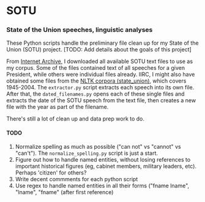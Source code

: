 # SOTU
### State of the Union speeches, linguistic analyses

These Python scripts handle the preliminary file clean up for my State of 
the Union (SOTU) project. [TODO: Add details about the goals of this project]

From [Internet Archive](http://archive.org), I downloaded all available SOTU text files to use as my corpus. Some of the files contained text of all speeches for a given President, while others were individual files already. IIRC, I might also have obtained some files from the [NLTK corpora (state_union)](http://nltk.org), which covers 1945-2004. The `extractor.py` script extracts each speech into its own file. After that, the `dated_filenames.py` opens each of these single files and extracts the date of the SOTU speech from the text file, then creates a new file with the year as part of the filename. 


There's still a lot of clean up and data prep work to do.

#### TODO

1. Normalize spelling as much as possible ("can not" vs "cannot" vs "can't"). The `normalize_spelling.py` script is just a start. 
2. Figure out how to handle named entities, without losing references to important historical figures (eg, cabinet members, military leaders, etc). Perhaps 'citizen' for others? 
3. Write decent commments for each python script
4. Use regex to handle named entities in all their forms ("fname lname", "lname", "fname" (after first reference)

